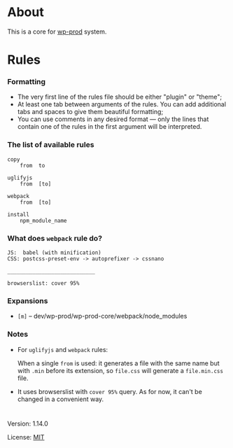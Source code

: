 # About

This is a core for [wp-prod](https://github.com/vladlu/wp-prod/) system. 

# Rules

### Formatting

- The very first line of the rules file should be either "plugin" or "theme";
- At least one tab between arguments of the rules. You can add additional tabs and spaces to give them beautiful formatting;
- You can use comments in any desired format — only the lines that contain one of the rules in the first argument will be interpreted.

### The list of available rules

    copy
        from  to

    uglifyjs
        from  [to]

    webpack
        from  [to]

    install
        npm_module_name

### What does `webpack` rule do?
 
    JS:  babel (with minification)
    CSS: postcss-preset-env -> autoprefixer -> cssnano
    
    ____________________________
    
    browserslist: cover 95%

### Expansions

* `[m]` – dev/wp-prod/wp-prod-core/webpack/node_modules

### Notes

  - For `uglifyjs` and `webpack` rules:   

    When a single `from` is used: it generates a file 
    with the same name but with `.min` before its extension,
    so `file.css` will generate a `file.min.css` file.
    
  - It uses browserslist with `cover 95%` query. As for now, it can't
    be changed in a convenient way.

#

Version: 1.14.0

License: [MIT](https://github.com/vladlu/wp-prod-core/blob/master/LICENSE)
